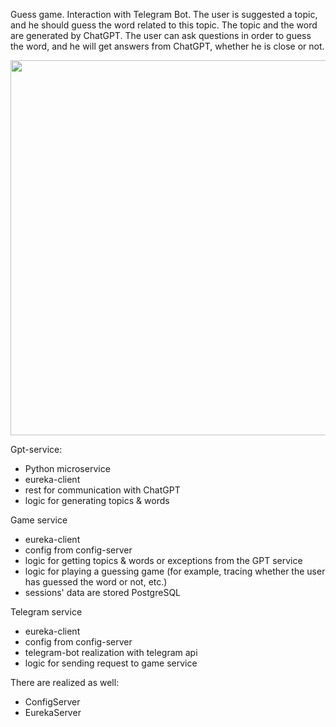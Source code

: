 Guess game. Interaction with Telegram Bot. The user is suggested a topic, and he should guess the word related to this topic. 
The topic and the word are generated by ChatGPT. 
The user can ask questions in order to guess the word, and he will get answers from ChatGPT, whether he is close or not.

<img src="https://github.com/user-attachments/assets/13780ac1-72f0-412e-9fcd-a0baedd0a96e" width=600>




Gpt-service:

- Python microservice
- eureka-client
- rest for communication with ChatGPT
- logic for generating topics & words

Game service

- eureka-client
- config from config-server
- logic for getting topics & words or exceptions from the GPT service
- logic for playing a guessing game (for example, tracing whether the user has guessed the word or not, etc.)
- sessions' data are stored PostgreSQL

Telegram service

- eureka-client
- config from config-server
- telegram-bot realization with telegram api
- logic for sending request to game service

There are realized as well:

- ConfigServer 
- EurekaServer
